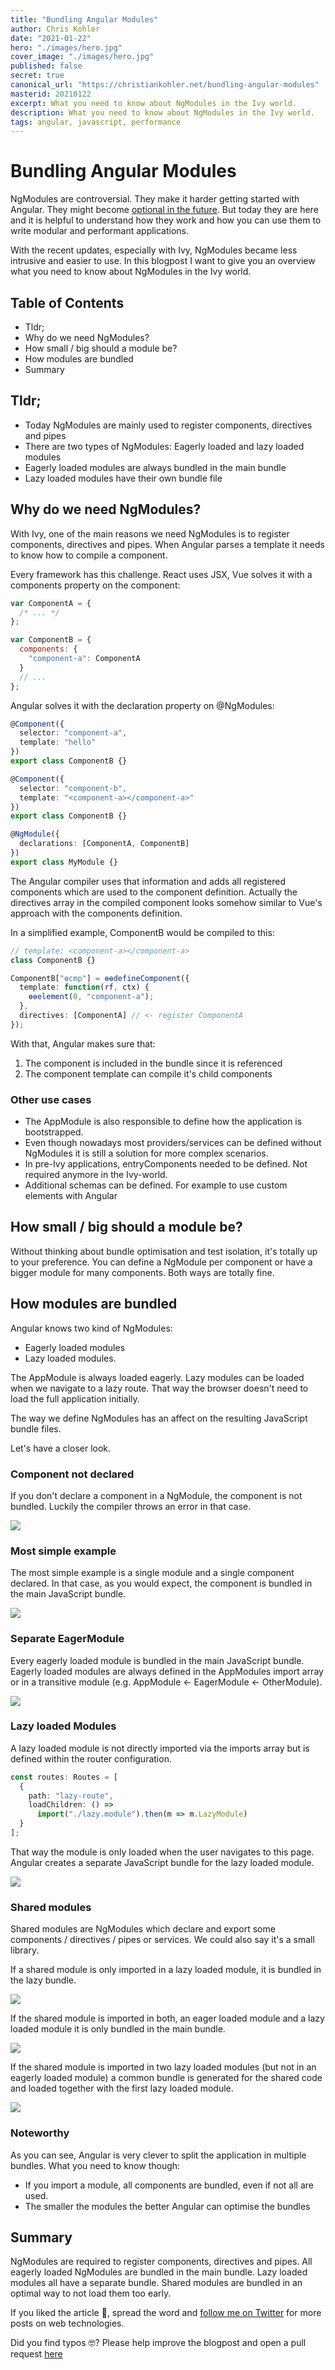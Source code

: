 ```yaml
---
title: "Bundling Angular Modules"
author: Chris Kohler
date: "2021-01-22"
hero: "./images/hero.jpg"
cover_image: "./images/hero.jpg"
published: false
secret: true
canonical_url: "https://christiankohler.net/bundling-angular-modules"
masterid: 20210122
excerpt: What you need to know about NgModules in the Ivy world.
description: What you need to know about NgModules in the Ivy world.
tags: angular, javascript, performance
---
```


# Bundling Angular Modules

NgModules are controversial. They make it harder getting started with Angular. They might become [optional in the future](https://angular.io/guide/roadmap#simplified-angular-mental-model-with-optional-ngmodules). But today they are here and it is helpful to understand how they work and how you can use them to write modular and performant applications.

With the recent updates, especially with Ivy, NgModules became less intrusive and easier to use. In this blogpost I want to give you an overview what you need to know about NgModules in the Ivy world.

## Table of Contents

- Tldr;
- Why do we need NgModules?
- How small / big should a module be?
- How modules are bundled
- Summary

## Tldr;

- Today NgModules are mainly used to register components, directives and pipes
- There are two types of NgModules: Eagerly loaded and lazy loaded modules
- Eagerly loaded modules are always bundled in the main bundle
- Lazy loaded modules have their own bundle file

## Why do we need NgModules?

With Ivy, one of the main reasons we need NgModules is to register components, directives and pipes. When Angular parses a template it needs to know how to compile a component.

Every framework has this challenge. React uses JSX, Vue solves it with a components property on the component:

```javascript
var ComponentA = {
  /* ... */
};

var ComponentB = {
  components: {
    "component-a": ComponentA
  }
  // ...
};
```

Angular solves it with the declaration property on @NgModules:

```typescript
@Component({
  selector: "component-a",
  template: "hello"
})
export class ComponentB {}

@Component({
  selector: "component-b",
  template: "<component-a></component-a>"
})
export class ComponentB {}

@NgModule({
  declarations: [ComponentA, ComponentB]
})
export class MyModule {}
```

The Angular compiler uses that information and adds all registered components which are used to the component definition. Actually the directives array in the compiled component looks somehow similar to Vue's approach with the components definition.

In a simplified example, ComponentB would be compiled to this:

```typescript
// template: <component-a></component-a>
class ComponentB {}

ComponentB["ɵcmp"] = ɵɵdefineComponent({
  template: function(rf, ctx) {
    ɵɵelement(0, "component-a");
  },
  directives: [ComponentA] // <- register ComponentA
});
```

With that, Angular makes sure that:

1. The component is included in the bundle since it is referenced
2. The component template can compile it's child components

### Other use cases

- The AppModule is also responsible to define how the application is bootstrapped.
- Even though nowadays most providers/services can be defined without NgModules it is still a solution for more complex scenarios.
- In pre-Ivy applications, entryComponents needed to be defined. Not required anymore in the Ivy-world.
- Additional schemas can be defined. For example to use custom elements with Angular

## How small / big should a module be?

Without thinking about bundle optimisation and test isolation, it's totally up to your preference. You can define a NgModule per component or have a bigger module for many components. Both ways are totally fine.

## How modules are bundled

Angular knows two kind of NgModules:

- Eagerly loaded modules
- Lazy loaded modules.

The AppModule is always loaded eagerly. Lazy modules can be loaded when we navigate to a lazy route. That way the browser doesn't need to load the full application initially.

The way we define NgModules has an affect on the resulting JavaScript bundle files.

Let's have a closer look.

### Component not declared

If you don't declare a component in a NgModule, the component is not bundled. Luckily the compiler throws an error in that case.

![](./images/1.png)

### Most simple example

The most simple example is a single module and a single component declared. In that case, as you would expect, the component is bundled in the main JavaScript bundle.

![](./images/2.png)

### Separate EagerModule

Every eagerly loaded module is bundled in the main JavaScript bundle. Eagerly loaded modules are always defined in the AppModules import array or in a transitive module (e.g. AppModule <- EagerModule <- OtherModule).

![](./images/3.png)

### Lazy loaded Modules

A lazy loaded module is not directly imported via the imports array but is defined within the router configuration.

```typescript
const routes: Routes = [
  {
    path: "lazy-route",
    loadChildren: () =>
      import("./lazy.module").then(m => m.LazyModule)
  }
];
```

That way the module is only loaded when the user navigates to this page. Angular creates a separate JavaScript bundle for the lazy loaded module.

![](./images/4.png)

### Shared modules

Shared modules are NgModules which declare and export some components / directives / pipes or services. We could also say it's a small library.

If a shared module is only imported in a lazy loaded module, it is bundled in the lazy bundle.

![](./images/5.png)

If the shared module is imported in both, an eager loaded module and a lazy loaded module it is only bundled in the main bundle.

![](./images/6.png)

If the shared module is imported in two lazy loaded modules (but not in an eagerly loaded module) a common bundle is generated for the shared code and loaded together with the first lazy loaded module.

![](./images/7.png)

### Noteworthy

As you can see, Angular is very clever to split the application in multiple bundles. What you need to know though:

- If you import a module, all components are bundled, even if not all are used.
- The smaller the modules the better Angular can optimise the bundles

## Summary

NgModules are required to register components, directives and pipes. All eagerly loaded NgModules are bundled in the main bundle. Lazy loaded modules all have a separate bundle. Shared modules are bundled in an optimal way to not load them too early.

If you liked the article 🙌, spread the word and [follow me on Twitter](https://twitter.com/KohlerChristian) for more posts on web technologies.

Did you find typos 🤓? Please help improve the blogpost and open a pull request [here](https://github.com/ChristianKohler/homepage)
